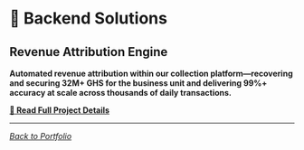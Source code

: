 # 🔧 Backend Solutions

## Revenue Attribution Engine

**Automated revenue attribution within our collection platform—recovering and securing 32M+ GHS for the business unit and delivering 99%+ accuracy at scale across thousands of daily transactions.**

**[📖 Read Full Project Details](revenue-attribution-engine.md)**

---

*[Back to Portfolio](../README.md)*

